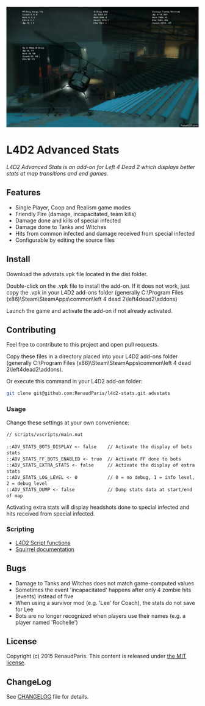 ![L4D2 Advanced Stats preview](doc/advstats-preview.gif)

L4D2 Advanced Stats
===================

*L4D2 Advanced Stats is an add-on for Left 4 Dead 2 which displays better stats at map transitions and end games.*

Features
--------

* Single Player, Coop and Realism game modes
* Friendly Fire (damage, incapacitated, team kills)
* Damage done and kills of special infected
* Damage done to Tanks and Witches
* Hits from common infected and damage received from special infected
* Configurable by editing the source files

Install
-------

Download the advstats.vpk file located in the dist folder.

Double-click on the .vpk file to install the add-on. If it does not work, just copy the .vpk in your L4D2 add-ons folder (generally C:\Program Files (x86)\Steam\SteamApps\common\left 4 dead 2\left4dead2\addons)

Launch the game and activate the add-on if not already activated.

Contributing
------------

Feel free to contribute to this project and open pull requests.

Copy these files in a directory placed into your L4D2 add-ons folder (generally C:\Program Files (x86)\Steam\SteamApps\common\left 4 dead 2\left4dead2\addons).

Or execute this command in your L4D2 add-on folder:

```bash
git clone git@github.com:RenaudParis/l4d2-stats.git advstats
```

### Usage

Change these settings at your own convenience:

```squirrel
// scripts/vscripts/main.nut

::ADV_STATS_BOTS_DISPLAY <- false    // Activate the display of bots stats
::ADV_STATS_FF_BOTS_ENABLED <- true  // Activate FF done to bots
::ADV_STATS_EXTRA_STATS <- false     // Activate the display of extra stats
::ADV_STATS_LOG_LEVEL <- 0           // 0 = no debug, 1 = info level, 2 = debug level
::ADV_STATS_DUMP <- false            // Dump stats data at start/end of map
```

Activating extra stats will display headshots done to special infected and hits received from special infected.

### Scripting

* [L4D2 Script functions](https://developer.valvesoftware.com/wiki/List_of_L4D2_Script_Functions)
* [Squirrel documentation](doc/SQUIRREL.md)

Bugs
----

* Damage to Tanks and Witches does not match game-computed values
* Sometimes the event 'incapacitated' happens after only 4 zombie hits (events) instead of five
* When using a survivor mod (e.g. 'Lee' for Coach), the stats do not save for Lee
* Bots are no longer recognized when players use their names (e.g. a player named 'Rochelle')

License
-------

Copyright (c) 2015 RenaudParis.
This content is released under [the MIT license](https://github.com/RenaudParis/l4d2-stats/blob/master/LICENSE).

ChangeLog
---------

See [CHANGELOG](CHANGELOG.md) file for details.
